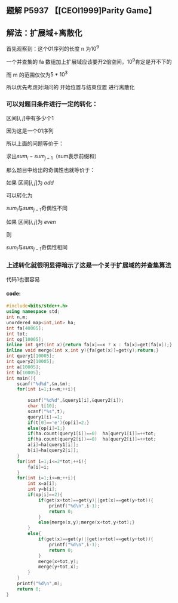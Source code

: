 ## 题解 P5937 【[CEOI1999]Parity Game】



## 解法：扩展域+离散化

首先观察到：这个01序列的长度 n 为$10^9$

一个并查集的 fa 数组加上扩展域应该要开2倍空间，$10^9$肯定是开不下的

而 m 的范围仅仅为$5*10^3$

所以优先考虑对询问的 开始位置与结束位置 进行离散化

### 可以对题目条件进行一定的转化：

区间$[i,j]$中有多少个1

因为这是一个01序列

所以上面的问题等价于：

求出$sum_i-sum_{j-1}$（sum表示前缀和）

那么题目中给出的奇偶性也就等价于：

如果 区间$[i,j]$为 $odd$

可以转化为

$sum_i$与$sum_{j-1}$奇偶性不同

如果 区间$[i,j]$为 $even$ 

则

$sum_i$与$sum_{j-1}$奇偶性相同

### 上述转化就很明显得暗示了这是一个关于扩展域的并查集算法

代码1也很容易

#### code:


```cpp
#include<bits/stdc++.h>
using namespace std;
int n,m;
unordered_map<int,int> ha;
int fa[40005];
int tot;
int op[10005];
inline int get(int x){return fa[x]==x ? x : fa[x]=get(fa[x]);}
inline void merge(int x,int y){fa[get(x)]=get(y);return;}
int query1[10005];
int query2[10005];
int a[10005];
int b[10005];
int main(){
	scanf("%d%d",&n,&m);
	for(int i=1;i<=m;++i){
		
		scanf("%d%d",&query1[i],&query2[i]);
		char t[10];
		scanf("%s",t);
		query1[i]-=1;
		if(t[0]=='e'){op[i]=2;}
		else{op[i]=1;}
		if(ha.count(query1[i])==0)	ha[query1[i]]=++tot;
		if(ha.count(query2[i])==0)	ha[query2[i]]=++tot;
		a[i]=ha[query1[i]];
		b[i]=ha[query2[i]];
	}		
	for(int i=1;i<=2*tot;++i){
		fa[i]=i;
	}
	for(int i=1;i<=m;++i){
		int x=a[i];
		int y=b[i];
		if(op[i]==2){
			if(get(x+tot)==get(y)||get(x)==get(y+tot)){
				printf("%d\n",i-1);
				return 0;
			}
			else{merge(x,y);merge(x+tot,y+tot);}
		}
		else{
			if(get(x)==get(y)||get(x+tot)==get(y+tot)){
				printf("%d\n",i-1);
				return 0;
			}
			merge(x+tot,y);
			merge(y+tot,x);
		}
	}
	printf("%d\n",m);
	return 0;
}
```